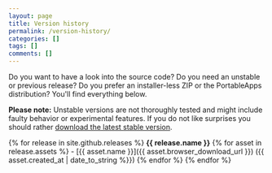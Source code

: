 ```yaml
---
layout: page
title: Version history
permalink: /version-history/
categories: []
tags: []
comments: []
---
```

Do you want to have a look into the source code? 
Do you need an unstable or previous release? 
Do you prefer an installer-less ZIP or the PortableApps distribution?
You'll find everything below.

**Please note:** Unstable versions are not thoroughly tested and might include faulty behavior or experimental features. If you do not like surprises you should rather [download the latest stable version](/downloads/).

{% for release in site.github.releases %}
	**{{ release.name }}**
	{% for asset in release.assets %}
		- [{{ asset.name }}]({{ asset.browser_download_url }}) ({{ asset.created_at | date_to_string %}})
 	{% endfor %}
{% endfor %}
 
